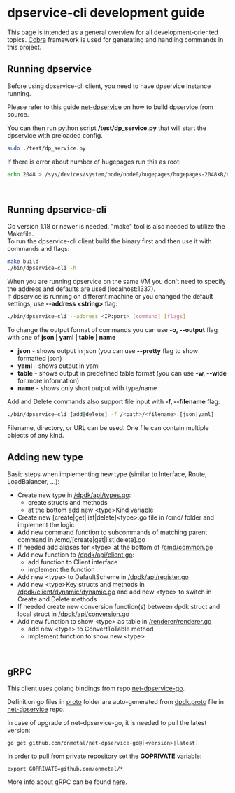 # dpservice-cli development guide

This page is intended as a general overview for all development-oriented topics.
[Cobra](https://github.com/spf13/cobra) framework is used for generating and handling commands in this project.
<br />


## Running dpservice

Before using dpservice-cli client, you need to have dpservice instance running.

Please refer to this guide [net-dpservice](https://github.com/onmetal/net-dpservice/blob/osc/grpc_docs/docs/development/building.md) on how to build dpservice from source.

You can then run python script **/test/dp_service.py** that will start the dpservice with preloaded config.
```bash
sudo ./test/dp_service.py
```
If there is error about number of hugepages run this as root:
```bash
echo 2048 > /sys/devices/system/node/node0/hugepages/hugepages-2048kB/nr_hugepages 
```
<br />


## Running dpservice-cli

Go version 1.18 or newer is needed. \"make\" tool is also needed to utilize the Makefile.  
To run the dpservice-cli client build the binary first and then use it with commands and flags:
```bash
make build
./bin/dpservice-cli -h
```
When you are running dpservice on the same VM you don't need to specify the address and defaults are used (localhost:1337).  
If dpservice is running on different machine or you changed the default settings, use **--address \<string\>** flag:
```bash
./bin/dpservice-cli --address <IP:port> [command] [flags]
```
To change the output format of commands you can use **-o, --output** flag with one of **json | yaml | table | name**

  -  **json**   - shows output in json (you can use **--pretty** flag to show formatted json)
  -  **yaml**   - shows output in yaml
  -  **table**  - shows output in predefined table format (you can use **-w, --wide** for more information)
  -  **name**   - shows only short output with type/name

Add and Delete commands also support file input with **-f, --filename** flag:
```bash
./bin/dpservice-cli [add|delete] -f /<path>/<filename>.[json|yaml]
```
Filename, directory, or URL can be used.
One file can contain multiple objects of any kind.
<br />


## Adding new type

Basic steps when implementing new type (similar to Interface, Route, LoadBalancer, ...):
- Create new type in [/dpdk/api/types.go](/dpdk/api/types.go):
    - create structs and methods
	- at the bottom add new \<type\>Kind variable
- Create new [create|get|list|delete]\<type\>.go file in /cmd/ folder and implement the logic
- Add new command function to subcommands of matching parent command in /cmd/[create|get|list|delete].go
- If needed add aliases for \<type\> at the bottom of [/cmd/common.go](/cmd/common.go)
- Add new function to [/dpdk/api/client.go](/dpdk/api/client.go):
    - add function to Client interface
    - implement the function
- Add new \<type\> to DefaultScheme in [/dpdk/api/register.go](/dpdk/api/register.go)
- Add new \<type\>Key structs and methods in [/dpdk/client/dynamic/dynamic.go](/dpdk/client/dynamic/dynamic.go) and add new \<type\> to switch in Create and Delete methods
- If needed create new conversion function(s) between dpdk struct and local struct in [/dpdk/api/conversion.go](/dpdk/api/conversion.go)
- Add new function to show \<type\> as table in [/renderer/renderer.go](/renderer/renderer.go)
    - add new \<type\> to ConvertToTable method
    - implement function to show new \<type\>
<br />


## gRPC

This client uses golang bindings from repo [net-dpservice-go](https://github.com/onmetal/net-dpservice-go).

Definition go files in [proto](https://github.com/onmetal/net-dpservice-go/tree/main/proto) folder are auto-generated from [dpdk.proto](https://github.com/onmetal/net-dpservice/blob/osc/main/proto/dpdk.proto) file in [net-dpservice](https://github.com/onmetal/net-dpservice/) repo.

In case of upgrade of net-dpservice-go, it is needed to pull the latest version:
```
go get github.com/onmetal/net-dpservice-go@[<version>|latest]
```
In order to pull from private repository set the **GOPRIVATE** variable:
```
export GOPRIVATE=github.com/onmetal/*
```

More info about gRPC can be found [here](https://grpc.io/docs/what-is-grpc/introduction/).